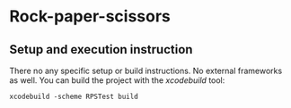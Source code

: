 # Rock-paper-scissors

## Setup and execution instruction

There no any specific setup or build instructions. No external frameworks as well.
You can build the project with the *xcodebuild* tool:
```
xcodebuild -scheme RPSTest build
```
